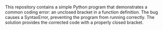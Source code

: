 This repository contains a simple Python program that demonstrates a common coding error: an unclosed bracket in a function definition. The bug causes a SyntaxError, preventing the program from running correctly. The solution provides the corrected code with a properly closed bracket.